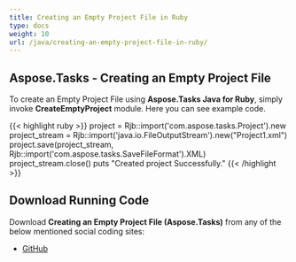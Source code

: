 ```yaml
---
title: Creating an Empty Project File in Ruby
type: docs
weight: 10
url: /java/creating-an-empty-project-file-in-ruby/
---
```


## **Aspose.Tasks - Creating an Empty Project File**
To create an Empty Project File using **Aspose.Tasks Java for Ruby**, simply invoke **CreateEmptyProject** module. Here you can see example code.

{{< highlight ruby >}}
project = Rjb::import('com.aspose.tasks.Project').new
project_stream =  Rjb::import('java.io.FileOutputStream').new("Project1.xml")
project.save(project_stream, Rjb::import('com.aspose.tasks.SaveFileFormat').XML)
project_stream.close()
puts "Created project Successfully."
{{< /highlight >}}

## **Download Running Code**
Download **Creating an Empty Project File (Aspose.Tasks)** from any of the below mentioned social coding sites:

- [GitHub](https://github.com/aspose-tasks/Aspose.Tasks-for-Java/blob/master/Plugins/Aspose_Tasks_Java_for_Ruby/lib/asposetasksjava/Projects/createemptyproject.rb)
